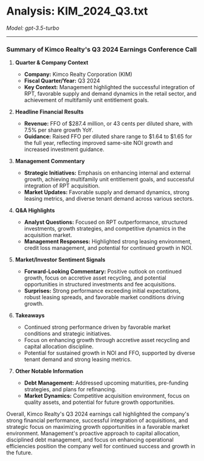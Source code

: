 # Analysis: KIM_2024_Q3.txt

*Model: gpt-3.5-turbo*

---

### Summary of Kimco Realty's Q3 2024 Earnings Conference Call

1. **Quarter & Company Context**
   - **Company:** Kimco Realty Corporation (KIM)
   - **Fiscal Quarter/Year:** Q3 2024
   - **Key Context:** Management highlighted the successful integration of RPT, favorable supply and demand dynamics in the retail sector, and achievement of multifamily unit entitlement goals.

2. **Headline Financial Results**
   - **Revenue:** FFO of $287.4 million, or 43 cents per diluted share, with 7.5% per share growth YoY.
   - **Guidance:** Raised FFO per diluted share range to $1.64 to $1.65 for the full year, reflecting improved same-site NOI growth and increased investment guidance.

3. **Management Commentary**
   - **Strategic Initiatives:** Emphasis on enhancing internal and external growth, achieving multifamily unit entitlement goals, and successful integration of RPT acquisition.
   - **Market Updates:** Favorable supply and demand dynamics, strong leasing metrics, and diverse tenant demand across various sectors.

4. **Q&A Highlights**
   - **Analyst Questions:** Focused on RPT outperformance, structured investments, growth strategies, and competitive dynamics in the acquisition market.
   - **Management Responses:** Highlighted strong leasing environment, credit loss management, and potential for continued growth in NOI.

5. **Market/Investor Sentiment Signals**
   - **Forward-Looking Commentary:** Positive outlook on continued growth, focus on accretive asset recycling, and potential opportunities in structured investments and fee acquisitions.
   - **Surprises:** Strong performance exceeding initial expectations, robust leasing spreads, and favorable market conditions driving growth.

6. **Takeaways**
   - Continued strong performance driven by favorable market conditions and strategic initiatives.
   - Focus on enhancing growth through accretive asset recycling and capital allocation discipline.
   - Potential for sustained growth in NOI and FFO, supported by diverse tenant demand and strong leasing metrics.

7. **Other Notable Information**
   - **Debt Management:** Addressed upcoming maturities, pre-funding strategies, and plans for refinancing.
   - **Market Dynamics:** Competitive acquisition environment, focus on quality assets, and potential for future growth opportunities.

Overall, Kimco Realty's Q3 2024 earnings call highlighted the company's strong financial performance, successful integration of acquisitions, and strategic focus on maximizing growth opportunities in a favorable market environment. Management's proactive approach to capital allocation, disciplined debt management, and focus on enhancing operational efficiencies position the company well for continued success and growth in the future.